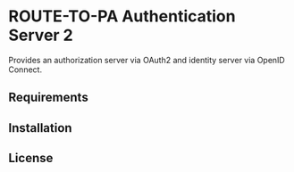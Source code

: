 # ROUTE-TO-PA Authentication Server 2

Provides an authorization server via OAuth2 and identity server via OpenID Connect.

## Requirements

## Installation

## License

